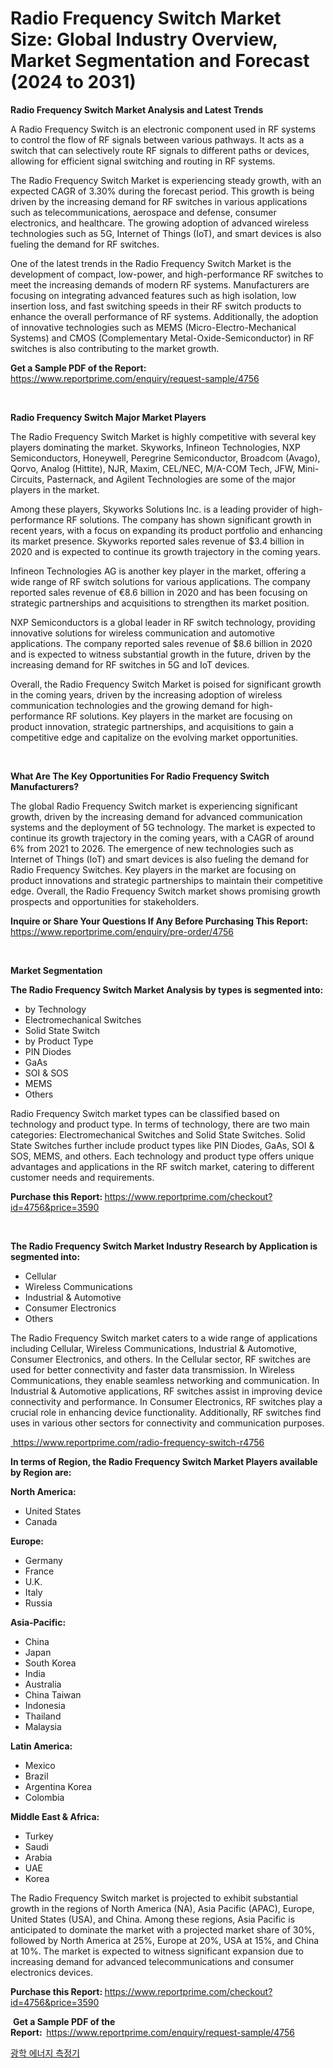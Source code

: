 <p><h1>Radio Frequency Switch Market Size: Global Industry Overview, Market Segmentation and Forecast (2024 to 2031)</h1></p><p><strong>Radio Frequency Switch Market Analysis and Latest Trends</strong></p>
<p><p>A Radio Frequency Switch is an electronic component used in RF systems to control the flow of RF signals between various pathways. It acts as a switch that can selectively route RF signals to different paths or devices, allowing for efficient signal switching and routing in RF systems.</p><p>The Radio Frequency Switch Market is experiencing steady growth, with an expected CAGR of 3.30% during the forecast period. This growth is being driven by the increasing demand for RF switches in various applications such as telecommunications, aerospace and defense, consumer electronics, and healthcare. The growing adoption of advanced wireless technologies such as 5G, Internet of Things (IoT), and smart devices is also fueling the demand for RF switches.</p><p>One of the latest trends in the Radio Frequency Switch Market is the development of compact, low-power, and high-performance RF switches to meet the increasing demands of modern RF systems. Manufacturers are focusing on integrating advanced features such as high isolation, low insertion loss, and fast switching speeds in their RF switch products to enhance the overall performance of RF systems. Additionally, the adoption of innovative technologies such as MEMS (Micro-Electro-Mechanical Systems) and CMOS (Complementary Metal-Oxide-Semiconductor) in RF switches is also contributing to the market growth.</p></p>
<p><strong>Get a Sample PDF of the Report:&nbsp;</strong> <a href="https://www.reportprime.com/enquiry/request-sample/4756">https://www.reportprime.com/enquiry/request-sample/4756</a></p>
<p>&nbsp;</p>
<p><strong>Radio Frequency Switch Major Market Players</strong></p>
<p><p>The Radio Frequency Switch Market is highly competitive with several key players dominating the market. Skyworks, Infineon Technologies, NXP Semiconductors, Honeywell, Peregrine Semiconductor, Broadcom (Avago), Qorvo, Analog (Hittite), NJR, Maxim, CEL/NEC, M/A-COM Tech, JFW, Mini-Circuits, Pasternack, and Agilent Technologies are some of the major players in the market.</p><p>Among these players, Skyworks Solutions Inc. is a leading provider of high-performance RF solutions. The company has shown significant growth in recent years, with a focus on expanding its product portfolio and enhancing its market presence. Skyworks reported sales revenue of $3.4 billion in 2020 and is expected to continue its growth trajectory in the coming years.</p><p>Infineon Technologies AG is another key player in the market, offering a wide range of RF switch solutions for various applications. The company reported sales revenue of €8.6 billion in 2020 and has been focusing on strategic partnerships and acquisitions to strengthen its market position.</p><p>NXP Semiconductors is a global leader in RF switch technology, providing innovative solutions for wireless communication and automotive applications. The company reported sales revenue of $8.6 billion in 2020 and is expected to witness substantial growth in the future, driven by the increasing demand for RF switches in 5G and IoT devices.</p><p>Overall, the Radio Frequency Switch Market is poised for significant growth in the coming years, driven by the increasing adoption of wireless communication technologies and the growing demand for high-performance RF solutions. Key players in the market are focusing on product innovation, strategic partnerships, and acquisitions to gain a competitive edge and capitalize on the evolving market opportunities.</p></p>
<p>&nbsp;</p>
<p><strong>What Are The Key Opportunities For Radio Frequency Switch Manufacturers?</strong></p>
<p><p>The global Radio Frequency Switch market is experiencing significant growth, driven by the increasing demand for advanced communication systems and the deployment of 5G technology. The market is expected to continue its growth trajectory in the coming years, with a CAGR of around 6% from 2021 to 2026. The emergence of new technologies such as Internet of Things (IoT) and smart devices is also fueling the demand for Radio Frequency Switches. Key players in the market are focusing on product innovations and strategic partnerships to maintain their competitive edge. Overall, the Radio Frequency Switch market shows promising growth prospects and opportunities for stakeholders.</p></p>
<p><strong>Inquire or Share Your Questions If Any Before Purchasing This Report:</strong> <a href="https://www.reportprime.com/enquiry/pre-order/4756">https://www.reportprime.com/enquiry/pre-order/4756</a></p>
<p>&nbsp;</p>
<p><strong>Market Segmentation</strong></p>
<p><strong>The Radio Frequency Switch Market Analysis by types is segmented into:</strong></p>
<p><ul><li>by Technology</li><li>Electromechanical Switches</li><li>Solid State Switch</li><li>by Product Type</li><li>PIN Diodes</li><li>GaAs</li><li>SOI & SOS</li><li>MEMS</li><li>Others</li></ul></p>
<p><p>Radio Frequency Switch market types can be classified based on technology and product type. In terms of technology, there are two main categories: Electromechanical Switches and Solid State Switches. Solid State Switches further include product types like PIN Diodes, GaAs, SOI & SOS, MEMS, and others. Each technology and product type offers unique advantages and applications in the RF switch market, catering to different customer needs and requirements.</p></p>
<p><strong>Purchase this Report:&nbsp;</strong><a href="https://www.reportprime.com/checkout?id=4756&price=3590">https://www.reportprime.com/checkout?id=4756&price=3590</a></p>
<p>&nbsp;</p>
<p><strong>The Radio Frequency Switch Market Industry Research by Application is segmented into:</strong></p>
<p><ul><li>Cellular</li><li>Wireless Communications</li><li>Industrial & Automotive</li><li>Consumer Electronics</li><li>Others</li></ul></p>
<p><p>The Radio Frequency Switch market caters to a wide range of applications including Cellular, Wireless Communications, Industrial & Automotive, Consumer Electronics, and others. In the Cellular sector, RF switches are used for better connectivity and faster data transmission. In Wireless Communications, they enable seamless networking and communication. In Industrial & Automotive applications, RF switches assist in improving device connectivity and performance. In Consumer Electronics, RF switches play a crucial role in enhancing device functionality. Additionally, RF switches find uses in various other sectors for connectivity and communication purposes.</p></p>
<p><a href="https://www.reportprime.com/radio-frequency-switch-r4756">&nbsp;https://www.reportprime.com/radio-frequency-switch-r4756</a></p>
<p><strong>In terms of Region, the Radio Frequency Switch Market Players available by Region are:</strong></p>
<p>
    <p> <strong> North America: </strong>
        <ul>
            <li>United States</li>
            <li>Canada</li>
        </ul>
        </p> 
    <p> <strong> Europe: </strong>
        <ul>
            <li>Germany</li>
            <li>France</li>
            <li>U.K.</li>
            <li>Italy</li>
            <li>Russia</li>
        </ul>
        </p> 
    <p> <strong> Asia-Pacific: </strong>
        <ul>
            <li>China</li>
            <li>Japan</li>
            <li>South Korea</li>
            <li>India</li>
            <li>Australia</li>
            <li>China Taiwan</li>
            <li>Indonesia</li>
            <li>Thailand</li>
            <li>Malaysia</li>
        </ul>
        </p> 
    <p> <strong> Latin America: </strong>
        <ul>
            <li>Mexico</li>
            <li>Brazil</li>
            <li>Argentina Korea</li>
            <li>Colombia</li>
        </ul>
        </p> 
    <p> <strong> Middle East & Africa: </strong>
        <ul>
            <li>Turkey</li>
            <li>Saudi</li>
            <li>Arabia</li>
            <li>UAE</li>
            <li>Korea</li>
        </ul>
    </p>
    </p>
<p><p>The Radio Frequency Switch market is projected to exhibit substantial growth in the regions of North America (NA), Asia Pacific (APAC), Europe, United States (USA), and China. Among these regions, Asia Pacific is anticipated to dominate the market with a projected market share of 30%, followed by North America at 25%, Europe at 20%, USA at 15%, and China at 10%. The market is expected to witness significant expansion due to increasing demand for advanced telecommunications and consumer electronics devices.</p></p>
<p><strong>Purchase this Report: </strong><a href="https://www.reportprime.com/checkout?id=4756&price=3590">https://www.reportprime.com/checkout?id=4756&price=3590</a></p>
<p>&nbsp;<strong>Get a Sample PDF of the Report:&nbsp;&nbsp;</strong><a href="https://www.reportprime.com/enquiry/request-sample/4756">https://www.reportprime.com/enquiry/request-sample/4756</a></p>
<p><strong></strong></p>
<p><p><a href="https://github.com/jntpkh496620/Market-Research-Report-List-2/blob/main/939835370173.md">광학 에너지 측정기</a></p></p>